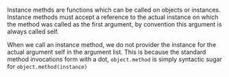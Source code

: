 
Instance methds are functions which can be called on objects or instances.
Instance methods must accept a reference to the actual instance on which the method was called as the first argument, by convention this argument is always called self.

When we call an instance method, we do not provider the instance for the actual argument self in the argument list. This is because the standard method invocations form with a dot, `object.method` is simply syntactic sugar for `object.method(instance)`